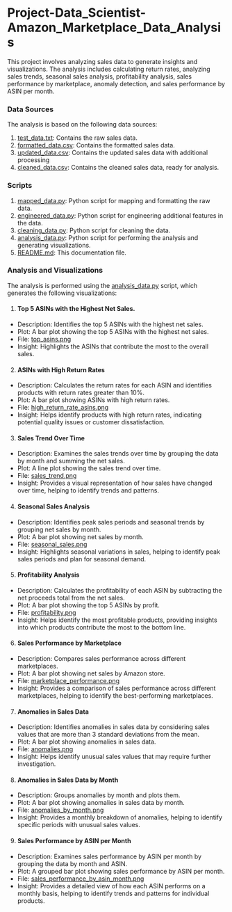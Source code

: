 # Project-Data_Scientist-Amazon_Marketplace_Data_Analysis
This project involves analyzing sales data to generate insights and visualizations. The analysis includes calculating return rates, analyzing sales trends, seasonal sales analysis, profitability analysis, sales performance by marketplace, anomaly detection, and sales performance by ASIN per month.


### Data Sources
The analysis is based on the following data sources:
1. [test_data.txt](test_data.txt): Contains the raw sales data.
2. [formatted_data.csv](formatted_data.csv): Contains the formatted sales data.
3. [updated_data.csv](updated_data.csv): Contains the updated sales data with additional processing
4. [cleaned_data.csv](cleaned_data.csv): Contains the cleaned sales data, ready for analysis.


### Scripts
1. [mapped_data.py](mapped_data.py): Python script for mapping and formatting the raw data.
2. [engineered_data.py](engineered_data.py): Python script for engineering additional features in the data.
3. [cleaning_data.py](cleaning_data.py): Python script for cleaning the data.
4. [analysis_data.py](analysis_data): Python script for performing the analysis and generating visualizations.
5. [README.md](README.md): This documentation file.


### Analysis and Visualizations
The analysis is performed using the [analysis_data.py](analysis_data) script, which generates the following visualizations:

1. #### Top 5 ASINs with the Highest Net Sales.
- Description: Identifies the top 5 ASINs with the highest net sales.
- Plot: A bar plot showing the top 5 ASINs with the highest net sales.
- File: [top_asins.png](top_asins.png)
- Insight: Highlights the ASINs that contribute the most to the overall sales.

2. #### ASINs with High Return Rates
- Description: Calculates the return rates for each ASIN and identifies products with return rates greater than 10%.
- Plot: A bar plot showing ASINs with high return rates.
- File: [high_return_rate_asins.png](high_return_rate_asins.png)
- Insight: Helps identify products with high return rates, indicating potential quality issues or customer dissatisfaction.

3. #### Sales Trend Over Time
- Description: Examines the sales trends over time by grouping the data by month and summing the net sales.
- Plot: A line plot showing the sales trend over time.
- File: [sales_trend.png](sales_trend.png)
- Insight: Provides a visual representation of how sales have changed over time, helping to identify trends and patterns.

4. #### Seasonal Sales Analysis
- Description: Identifies peak sales periods and seasonal trends by grouping net sales by month.
- Plot: A bar plot showing net sales by month.
- File: [seasonal_sales.png](seasonal_sales.png)
- Insight: Highlights seasonal variations in sales, helping to identify peak sales periods and plan for seasonal demand.

5. #### Profitability Analysis
- Description: Calculates the profitability of each ASIN by subtracting the net proceeds total from the net sales.
- Plot: A bar plot showing the top 5 ASINs by profit.
- File: [profitability.png](profitability.png)
- Insight: Helps identify the most profitable products, providing insights into which products contribute the most to the bottom line.

6. #### Sales Performance by Marketplace
- Description: Compares sales performance across different marketplaces.
- Plot: A bar plot showing net sales by Amazon store.
- File: [marketplace_performance.png](marketplace_performance.png)
- Insight: Provides a comparison of sales performance across different marketplaces, helping to identify the best-performing marketplaces.

7. #### Anomalies in Sales Data
- Description: Identifies anomalies in sales data by considering sales values that are more than 3 standard deviations from the mean.
- Plot: A bar plot showing anomalies in sales data.
- File: [anomalies.png](anomalies.png)
- Insight: Helps identify unusual sales values that may require further investigation.

8. #### Anomalies in Sales Data by Month
- Description: Groups anomalies by month and plots them.
- Plot: A bar plot showing anomalies in sales data by month.
- File: [anomalies_by_month.png](anomalies_by_month.png)
- Insight: Provides a monthly breakdown of anomalies, helping to identify specific periods with unusual sales values.

9. #### Sales Performance by ASIN per Month
- Description: Examines sales performance by ASIN per month by grouping the data by month and ASIN.
- Plot: A grouped bar plot showing sales performance by ASIN per month.
- File: [sales_performance_by_asin_month.png](sales_performance_by_asin_month.png)
- Insight: Provides a detailed view of how each ASIN performs on a monthly basis, helping to identify trends and patterns for individual products.
